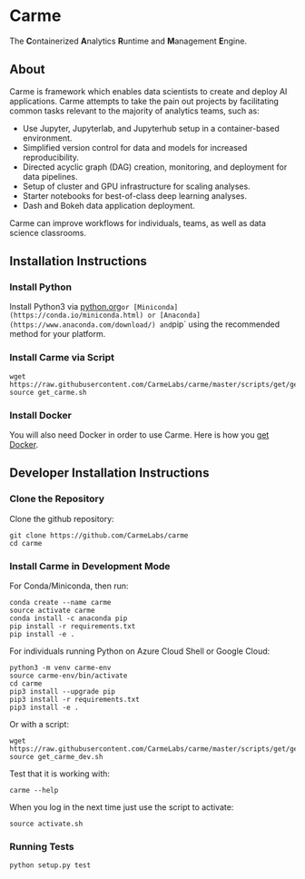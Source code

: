 # Carme
The **C**ontainerized **A**nalytics **R**untime and **M**anagement **E**ngine.

## About
Carme is framework which enables data scientists to create and deploy AI applications.  Carme attempts to take the pain out projects by facilitating common tasks relevant to the majority of analytics teams, such as:
- Use Jupyter, Jupyterlab, and Jupyterhub setup in a container-based environment.
- Simplified version control for data and models for increased reproducibility.
- Directed acyclic graph (DAG) creation, monitoring, and deployment for data pipelines.
- Setup of cluster and GPU infrastructure for scaling analyses.
- Starter notebooks for best-of-class deep learning analyses.
- Dash and Bokeh data application deployment.

Carme can improve workflows for individuals, teams, as well as data science classrooms.

## Installation Instructions

### Install Python
Install Python3 via [python.org](https://www.python.org/downloads/)` or [Miniconda](https://conda.io/miniconda.html) or [Anaconda](https://www.anaconda.com/download/) and `pip` using the recommended method for your platform.

### Install Carme via Script
```
wget https://raw.githubusercontent.com/CarmeLabs/carme/master/scripts/get/get_carme.sh
source get_carme.sh
```

### Install Docker
You will also need Docker in order to use Carme.  Here is how you [get Docker](https://www.docker.com/get-docker).

## Developer Installation Instructions

### Clone the Repository
Clone the github repository:
```
git clone https://github.com/CarmeLabs/carme
cd carme
```
### Install Carme in Development Mode

For Conda/Miniconda, then run:
```
conda create --name carme
source activate carme
conda install -c anaconda pip
pip install -r requirements.txt
pip install -e .
```

For individuals running Python on Azure Cloud Shell or Google Cloud:
```
python3 -m venv carme-env
source carme-env/bin/activate
cd carme
pip3 install --upgrade pip
pip3 install -r requirements.txt
pip3 install -e .
```

Or with a script:

```
wget https://raw.githubusercontent.com/CarmeLabs/carme/master/scripts/get/get_carme_dev.sh
source get_carme_dev.sh
```

Test that it is working with:

```
carme --help
```

When you log in the next time just use the script to activate:

```
source activate.sh
```



### Running Tests
`python setup.py test`
